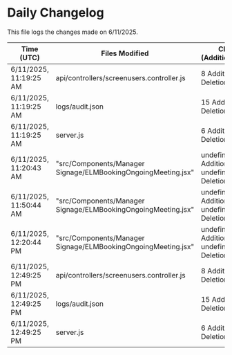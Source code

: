 # Daily Changelog

This file logs the changes made on 6/11/2025.

| Time (UTC)             | Files Modified                    | Changes (Addition/Deletion) |
|------------------------|-----------------------------------|-----------------------------|
| 6/11/2025, 11:19:25 AM | api/controllers/screenusers.controller.js | 8 Additions & 8 Deletions |
| 6/11/2025, 11:19:25 AM | logs/audit.json | 15 Additions & 15 Deletions |
| 6/11/2025, 11:19:25 AM | server.js | 6 Additions & 0 Deletions |
| 6/11/2025, 11:20:43 AM | "src/Components/Manager Signage/ELMBookingOngoingMeeting.jsx" | undefined Additions & undefined Deletions|
| 6/11/2025, 11:50:44 AM | "src/Components/Manager Signage/ELMBookingOngoingMeeting.jsx" | undefined Additions & undefined Deletions|
| 6/11/2025, 12:20:44 PM | "src/Components/Manager Signage/ELMBookingOngoingMeeting.jsx" | undefined Additions & undefined Deletions|
| 6/11/2025, 12:49:25 PM | api/controllers/screenusers.controller.js | 8 Additions & 8 Deletions|
| 6/11/2025, 12:49:25 PM | logs/audit.json | 15 Additions & 15 Deletions|
| 6/11/2025, 12:49:25 PM | server.js | 6 Additions & 0 Deletions|
